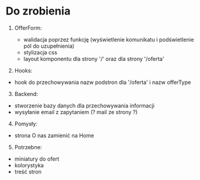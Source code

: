 # Do zrobienia

1. OfferForm:

   - walidacja poprzez funkcję (wyświetlenie komunikatu i podświetlenie pól do
     uzupełnienia)
   - stylizacja css
   - layout komponentu dla strony '/' oraz dla strony '/oferta'

2. Hooks:

- hook do przechowywania nazw podstron dla '/oferta' i nazw offerType

3. Backend:

- stworzenie bazy danych dla przechowywania informacji
- wysyłanie email z zapytaniem (? mail ze strony ?)

4. Pomysły:

- strona O nas zamienić na Home

5. Potrzebne:

- miniatury do ofert
- kolorystyka
- treść stron
